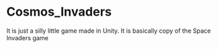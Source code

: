 # Cosmos_Invaders
It is just a silly little game made in Unity. It is basically copy of the Space Invaders game
